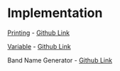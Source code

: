 # Implementation

[Printing](Python%20Syntax%20Cheat%20Sheet.pdf#page=1) - [Github Link](https://github.com/grandeurkoe/100-days-of-code-the-complete-python-pro-bootcamp/tree/6f32e61d6bcecc76acc7d4771290667bceec72a8/day-001-working-with-variables-in-python-to-manage-data/printing)

[Variable](Python%20Syntax%20Cheat%20Sheet.pdf#page=1) -  [Github Link](https://github.com/grandeurkoe/100-days-of-code-the-complete-python-pro-bootcamp/tree/6f32e61d6bcecc76acc7d4771290667bceec72a8/day-001-working-with-variables-in-python-to-manage-data/variable)

Band Name Generator - [Github Link](https://github.com/grandeurkoe/python-scripting-projects/tree/1f7c6b237b59c69a44ae12f8795f5ff4fd81cb03/band-name-generator)